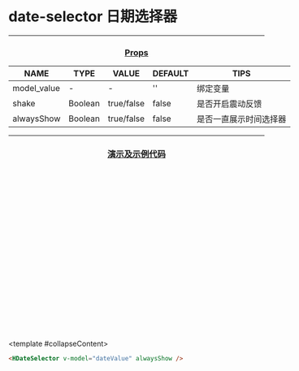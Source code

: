 <style>
    table {
        width: max-content;
        margin: 1rem auto;
    }
    .h-3 {
        text-decoration: underline;
        text-align:center;
    }
    .badge {
        height: auto;
    }
</style>
<script>
let dateValue = ''
</script>

# date-selector 日期选择器

<hr>
<h3 class="h-3">Props</h3>

| NAME        | TYPE    | VALUE      | DEFAULT | TIPS                   |
| ----------- | ------- | ---------- | ------- | ---------------------- |
| model_value | -       | -          | ''      | 绑定变量               |
| shake       | Boolean | true/false | false   | 是否开启震动反馈       |
| alwaysShow  | Boolean | true/false | false   | 是否一直展示时间选择器 |

<hr>
<h3 class="h-3">演示及示例代码</h3>

<HCollapse title="普通使用（需v-model绑定动态数据才能修改数据）" collapse-title="示例代码" style="width: 100%;">
<HDateSelector v-model="dateValue" alwaysShow />
<br>
<br>
<br>
<br>
<br>
<br>
<br>
<br>
<br>
<br>
<br>
<br>
<br>
<br>
<br>
<br>
<br>
<br>
<br>

<template #collapseContent>

```html
<HDateSelector v-model="dateValue" alwaysShow />
```

</template>
</HCollapse>